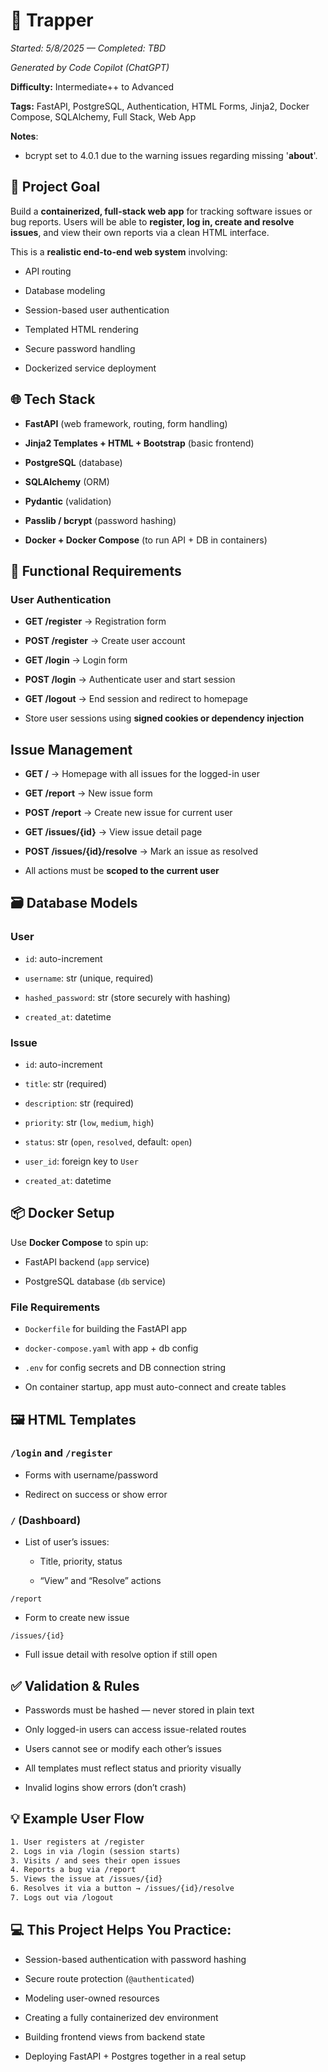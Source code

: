 # 🧩 Trapper

*Started: 5/8/2025 — Completed: TBD*

*Generated by Code Copilot (ChatGPT)*

**Difficulty:** Intermediate++ to Advanced

**Tags:** FastAPI, PostgreSQL, Authentication, HTML Forms, Jinja2, Docker Compose, SQLAlchemy, Full Stack, Web App


**Notes**:

- bcrypt set to 4.0.1 due to the warning issues regarding missing '__about__'.

## 🧠 Project Goal

Build a **containerized, full-stack web app** for tracking software issues or bug reports. Users will be able to **register, log in, create and resolve issues**, and view their own reports via a clean HTML interface.

This is a **realistic end-to-end web system** involving:

- API routing

- Database modeling

- Session-based user authentication

- Templated HTML rendering

- Secure password handling

- Dockerized service deployment

## 🌐 Tech Stack

- **FastAPI** (web framework, routing, form handling)

- **Jinja2 Templates + HTML + Bootstrap** (basic frontend)

- **PostgreSQL** (database)

- **SQLAlchemy** (ORM)

- **Pydantic** (validation)

- **Passlib / bcrypt** (password hashing)

- **Docker + Docker Compose** (to run API + DB in containers)

## 📝 Functional Requirements

### User Authentication

- **GET /register** → Registration form

- **POST /register** → Create user account

- **GET /login** → Login form

- **POST /login** → Authenticate user and start session

- **GET /logout** → End session and redirect to homepage

- Store user sessions using **signed cookies or dependency injection**

## Issue Management

- **GET /** → Homepage with all issues for the logged-in user

- **GET /report** → New issue form

- **POST /report** → Create new issue for current user

- **GET /issues/{id}** → View issue detail page

- **POST /issues/{id}/resolve** → Mark an issue as resolved

- All actions must be **scoped to the current user**

## 🗃️ Database Models

### User

- `id`: auto-increment

- `username`: str (unique, required)

- `hashed_password`: str (store securely with hashing)

- `created_at`: datetime

### Issue

- `id`: auto-increment

- `title`: str (required)

- `description`: str (required)

- `priority`: str (`low`, `medium`, `high`)

- `status`: str (`open`, `resolved`, default: `open`)

- `user_id`: foreign key to `User`

- `created_at`: datetime

## 📦 Docker Setup

Use **Docker Compose** to spin up:

- FastAPI backend (`app` service)

- PostgreSQL database (`db` service)

### File Requirements

- `Dockerfile` for building the FastAPI app

- `docker-compose.yaml` with app + db config

- `.env` for config secrets and DB connection string

- On container startup, app must auto-connect and create tables

## 🖼️ HTML Templates

### `/login` and `/register`

- Forms with username/password

- Redirect on success or show error

### `/` (Dashboard)

- List of user’s issues:

    - Title, priority, status

    - “View” and “Resolve” actions

`/report`

- Form to create new issue

`/issues/{id}`

- Full issue detail with resolve option if still open

## ✅ Validation & Rules

- Passwords must be hashed — never stored in plain text

- Only logged-in users can access issue-related routes

- Users cannot see or modify each other’s issues

- All templates must reflect status and priority visually

- Invalid logins show errors (don’t crash)

## 💡 Example User Flow

```txt
1. User registers at /register  
2. Logs in via /login (session starts)  
3. Visits / and sees their open issues  
4. Reports a bug via /report  
5. Views the issue at /issues/{id}  
6. Resolves it via a button → /issues/{id}/resolve  
7. Logs out via /logout
```

## 💻 This Project Helps You Practice:

- Session-based authentication with password hashing

- Secure route protection (`@authenticated`)

- Modeling user-owned resources

- Creating a fully containerized dev environment

- Building frontend views from backend state

- Deploying FastAPI + Postgres together in a real setup
